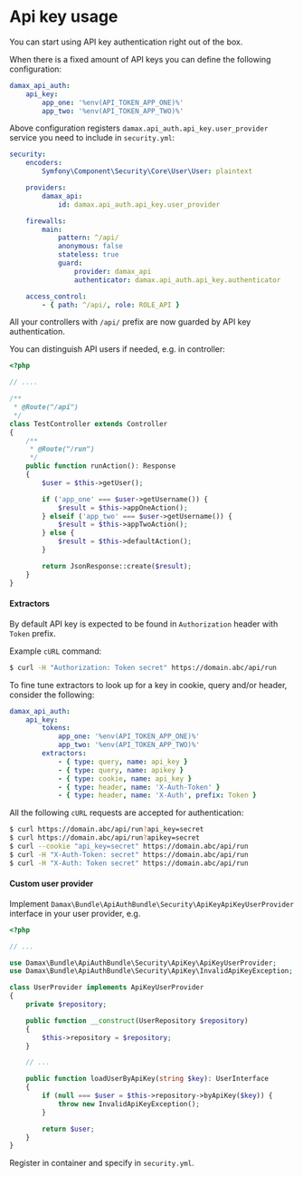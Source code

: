 # Api key usage 

You can start using API key authentication right out of the box.

When there is a fixed amount of API keys you can define the following configuration:

```yaml
damax_api_auth:
    api_key:
        app_one: '%env(API_TOKEN_APP_ONE)%'
        app_two: '%env(API_TOKEN_APP_TWO)%'
```

Above configuration registers `damax.api_auth.api_key.user_provider` service you need to include in `security.yml`:

```yaml
security:
    encoders:
        Symfony\Component\Security\Core\User\User: plaintext

    providers:
        damax_api:
            id: damax.api_auth.api_key.user_provider

    firewalls:
        main:
            pattern: ^/api/
            anonymous: false
            stateless: true
            guard:
                provider: damax_api
                authenticator: damax.api_auth.api_key.authenticator

    access_control:
        - { path: ^/api/, role: ROLE_API }

```

All your controllers with `/api/` prefix are now guarded by API key authentication.

You can distinguish API users if needed, e.g. in controller:

```php
<?php

// ....

/**
 * @Route("/api")
 */
class TestController extends Controller
{
    /**
     * @Route("/run")
     */
    public function runAction(): Response
    {
        $user = $this->getUser();

        if ('app_one' === $user->getUsername()) {
            $result = $this->appOneAction();
        } elseif ('app_two' === $user->getUsername()) {
            $result = $this->appTwoAction();
        } else {
            $result = $this->defaultAction();
        }

        return JsonResponse::create($result);
    }
}
```

#### Extractors

By default API key is expected to be found in `Authorization` header with `Token` prefix.

Example `cURL` command:

```bash
$ curl -H "Authorization: Token secret" https://domain.abc/api/run
```

To fine tune extractors to look up for a key in cookie, query and/or header, consider the following:

```yaml
damax_api_auth:
    api_key:
        tokens:
            app_one: '%env(API_TOKEN_APP_ONE)%'
            app_two: '%env(API_TOKEN_APP_TWO)%'
        extractors:
            - { type: query, name: api_key }
            - { type: query, name: apikey }
            - { type: cookie, name: api_key }
            - { type: header, name: 'X-Auth-Token' }
            - { type: header, name: 'X-Auth', prefix: Token }
```

All the following `cURL` requests are accepted for authentication:

```bash
$ curl https://domain.abc/api/run?api_key=secret
$ curl https://domain.abc/api/run?apikey=secret
$ curl --cookie "api_key=secret" https://domain.abc/api/run
$ curl -H "X-Auth-Token: secret" https://domain.abc/api/run
$ curl -H "X-Auth: Token secret" https://domain.abc/api/run
```

#### Custom user provider

Implement `Damax\Bundle\ApiAuthBundle\Security\ApiKeyApiKeyUserProvider` interface in your user provider, e.g.

```php
<?php

// ...

use Damax\Bundle\ApiAuthBundle\Security\ApiKey\ApiKeyUserProvider;
use Damax\Bundle\ApiAuthBundle\Security\ApiKey\InvalidApiKeyException;

class UserProvider implements ApiKeyUserProvider
{
    private $repository;

    public function __construct(UserRepository $repository)
    {
        $this->repository = $repository;
    }

    // ...

    public function loadUserByApiKey(string $key): UserInterface
    {
        if (null === $user = $this->repository->byApiKey($key)) {
            throw new InvalidApiKeyException();
        }

        return $user;
    }
}
```

Register in container and specify in `security.yml`.
